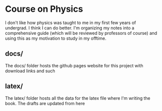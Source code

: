 # Course on Physics
I don't like how physics was taught to me in my first few years of undergrad. I think I can do better. I'm organizing my notes into a comprehensive guide (which will be reviewed by professors of course) and using this as my motivation to study in my offtime.

## docs/
The docs/ folder hosts the github pages website for this project with download links and such

## latex/
The latex/ folder hosts all the data for the latex file where I'm writing the book. The drafts are updated from here
